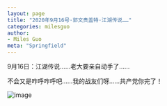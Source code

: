 ```yaml
---
layout: page
title: "2020年9月16号·郭文贵盖特·江湖传说……"
categories: milesguo
author:
- Miles Guo
meta: "Springfield"
---
```


9月16日：江湖传说……老大要亲自动手了……

不会又是咋呼咋呼吧……我的战友们呀……共产党你完了！

![image](../../../../image/milesguo/2020_09_16_Miles_Guo_Getter_4.png)
